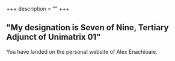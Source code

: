 +++
description = ""
+++
## "My designation is Seven of Nine, Tertiary Adjunct of Unimatrix 01"

You have landed on the personal website of Alex Enachioaie. 
